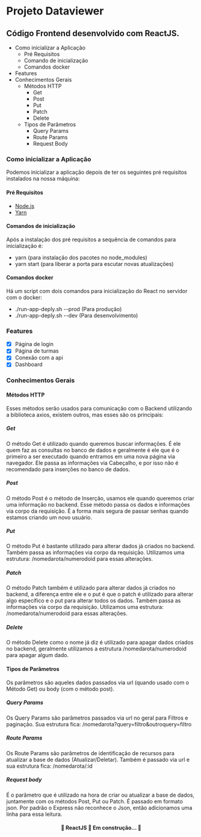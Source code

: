 # Projeto Dataviewer
## Código Frontend desenvolvido com ReactJS.
* Como inicializar a Aplicação
  * Pré Requisitos
  * Comando de inicialização
  * Comandos docker
* Features
* Conhecimentos Gerais
  * Métodos HTTP
      * Get
      * Post
      * Put
      * Patch
      * Delete
  * Tipos de Parâmetros
      * Query Params
      * Route Params
      * Request Body
  
### Como inicializar a Aplicação
Podemos inicializar a aplicação depois de ter os seguintes pré requisitos instalados na nossa máquina:
#### Pré Requisitos
- [Node.js](https://nodejs.org/en/)
- [Yarn](https://classic.yarnpkg.com/en/docs/install#windows-stable)
#### Comandos de inicialização
Após a instalação dos pré requisitos a sequência de comandos para inicialização é:
* yarn (para instalação dos pacotes no node_modules)
* yarn start (para liberar a porta para escutar novas atualizações)
#### Comandos docker
Há um script com dois comandos para inicialização do React no servidor com o docker:
* ./run-app-deply.sh --prod (Para produção)
* ./run-app-deply.sh --dev (Para desenvolvimento)
### Features
- [x] Página de login
- [x] Página de turmas
- [x] Conexão com a api
- [x] Dashboard
### Conhecimentos Gerais
#### Métodos HTTP
  Esses métodos serão usados para comunicação com o Backend utilizando a biblioteca axios, existem outros, mas esses são os principais:
  ##### Get
  O método Get é utilizado quando queremos buscar informações. É ele quem faz as consultas no banco de dados e geralmente é ele que é o primeiro a ser executado quando entramos em uma nova página via navegador. Ele passa as informações via Cabeçalho, e por isso não é recomendado para inserções no banco de dados.
  ##### Post
  O método Post é o método de Inserção, usamos ele quando queremos criar uma informação no backend. Esse método passa os dados e informações via corpo da requisição. É a forma mais segura de passar senhas quando estamos criando um novo usuário.
  ##### Put
  O método Put é bastante utilizado para alterar dados já criados no backend. Também passa as informações via corpo da requisição.
  Utilizamos uma estrutura: /nomedarota/numerodoid para essas alterações.
  ##### Patch
  O método Patch também é utilizado para alterar dados já criados no backend, a diferença entre ele e o put é que o patch é utilizado para alterar algo específico e o put para alterar todos os dados. Também passa as informações via corpo da requisição.
  Utilizamos uma estrutura: /nomedarota/numerodoid para essas alterações.
  ##### Delete
  O método Delete como o nome já diz é utilizado para apagar dados criados no backend, geralmente utilizamos a estrutura /nomedarota/numerodoid para apagar algum dado.
  #### Tipos de Parâmetros
  Os parâmetros são aqueles dados passados via url (quando usado com o Método Get) ou body (com o método post).
  ##### Query Params
  Os Query Params são parâmetros passados via url no geral para Filtros e paginação. Sua estrutura fica:
  /nomedarota?query=filtro&outroquery=filtro
  ##### Route Params
  Os Route Params são parâmetros de identificação de recursos para atualizar a base de dados (Atualizar/Deletar). Também é passado via url e sua estrutura fica:
  /nomedarota/:id
  ##### Request body
  É o parâmetro que é utilizado na hora de criar ou atualizar a base de dados, juntamente com os métodos Post, Put ou Patch. É passado em formato json. Por padrão o Express não reconhece o Json, então adicionamos uma linha para essa leitura.

<h4 align="center">
	🚧  ReactJS 🚀 Em construção...  🚧
</h4>
